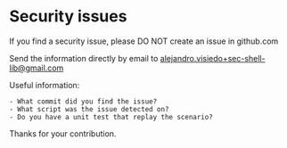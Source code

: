 # Security issues

If you find a security issue, please DO NOT create an issue in github.com

Send the information directly by email to alejandro.visiedo+sec-shell-lib@gmail.com

Useful information:

```raw
- What commit did you find the issue?
- What script was the issue detected on?
- Do you have a unit test that replay the scenario?
```

Thanks for your contribution.

